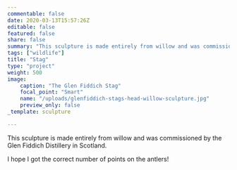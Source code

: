 ```yaml
---
commentable: false
date: 2020-03-13T15:57:26Z
editable: false
featured: false
share: false
summary: "This sculpture is made entirely from willow and was commissioned by the Glen Fiddich distillary in Scotland."
tags: ["wildlife"]
title: "Stag"
type: "project"
weight: 500
image: 
    caption: "The Glen Fiddich Stag"
    focal_point: "Smart"
    name: "/uploads/glenfiddich-stags-head-willow-sculpture.jpg"
    preview_only: false
_template: sculpture

---
```

This sculpture is made entirely from willow and was commissioned by the Glen Fiddich Distillery in Scotland. 

I hope I got the correct number of points on the antlers!
